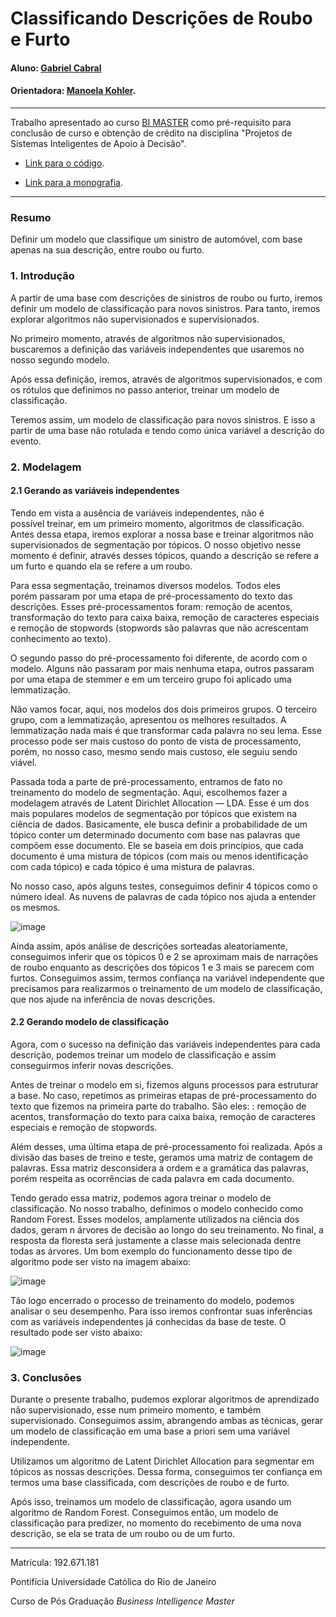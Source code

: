 # Classificando Descrições de Roubo e Furto

#### Aluno: [Gabriel Cabral](https://github.com/cabralrgabriel )
#### Orientadora: [Manoela Kohler](https://github.com/manoelakohler).

---

Trabalho apresentado ao curso [BI MASTER](https://ica.puc-rio.ai/bi-master) como pré-requisito para conclusão de curso e obtenção de crédito na disciplina "Projetos de Sistemas Inteligentes de Apoio à Decisão".

<!-- para os links a seguir, caso os arquivos estejam no mesmo repositório que este README, não há necessidade de incluir o link completo: basta incluir o nome do arquivo, com extensão, que o GitHub completa o link corretamente -->
- [Link para o código](https://github.com/link_do_repositorio). <!-- caso não aplicável, remover esta linha -->

- [Link para a monografia](https://link_da_monografia.com). <!-- caso não aplicável, remover esta linha -->


---

### Resumo

Definir um modelo que classifique um sinistro de automóvel, com base apenas na sua descrição, entre roubo ou furto.

### 1. Introdução

A partir de uma base com descrições de sinistros de roubo ou furto, iremos definir um modelo de classificação para novos sinistros. Para tanto, iremos explorar algoritmos não supervisionados e supervisionados.

No primeiro momento, através de algoritmos não supervisionados, buscaremos a definição das variáveis independentes que usaremos no nosso segundo modelo.

Após essa definição, iremos, através de algoritmos supervisionados, e com os rótulos que definimos no passo anterior, treinar um modelo de classificação.

Teremos assim, um modelo de classificação para novos sinistros. E isso a partir de uma base não rotulada e tendo como única variável a descrição do evento.

### 2. Modelagem

#### 2.1 Gerando as variáveis independentes

Tendo em vista a ausência de variáveis independentes, não é possível treinar, em um primeiro momento, algoritmos de classificação. Antes dessa etapa, iremos explorar a nossa base e treinar algoritmos não supervisionados de segmentação por tópicos. O nosso objetivo nesse momento é definir, através desses tópicos, quando a descrição se refere a um furto e quando ela se refere a um roubo.

Para essa segmentação, treinamos diversos modelos. Todos eles porém passaram por uma etapa de pré-processamento do texto das descrições. Esses pré-processamentos foram: remoção de acentos, transformação do texto para caixa baixa, remoção de caracteres especiais e remoção de stopwords (stopwords são palavras que não acrescentam conhecimento ao texto).

O segundo passo do pré-processamento foi diferente, de acordo com o modelo. Alguns não passaram por mais nenhuma etapa, outros passaram por uma etapa de stemmer e em um terceiro grupo foi aplicado uma lemmatização.

Não vamos focar, aqui, nos modelos dos dois primeiros grupos. O terceiro grupo, com a lemmatização, apresentou os melhores resultados. A lemmatização nada mais é que transformar cada palavra no seu lema. Esse processo pode ser mais custoso do ponto de vista de processamento, porém, no nosso caso, mesmo sendo mais custoso, ele seguiu sendo viável.

Passada toda a parte de pré-processamento, entramos de fato no treinamento do modelo de segmentação. Aqui, escolhemos fazer a modelagem através de Latent Dirichlet Allocation — LDA. Esse é um dos mais populares modelos de segmentação por tópicos que existem na ciência de dados. Basicamente, ele busca definir a probabilidade de um tópico conter um determinado documento com base nas palavras que compõem esse documento. Ele se baseia em dois princípios, que cada documento é uma mistura de tópicos (com mais ou menos identificação com cada tópico) e cada tópico é uma mistura de palavras.

No nosso caso, após alguns testes, conseguimos definir 4 tópicos como o número ideal. As nuvens de palavras de cada tópico nos ajuda a entender os mesmos.

![image](https://user-images.githubusercontent.com/85505337/137609850-1cb39c51-0295-4848-95fc-6658a4313dd4.png)

Ainda assim, após análise de descrições sorteadas aleatoriamente, conseguimos inferir que os tópicos 0 e 2 se aproximam mais de narrações de roubo enquanto as descrições dos tópicos 1 e 3 mais se parecem com furtos. Conseguimos assim, termos confiança na variável independente que precisamos para realizarmos o treinamento de um modelo de classificação, que nos ajude na inferência de novas descrições.

#### 2.2 Gerando modelo de classificação

Agora, com o sucesso na definição das variáveis independentes para cada descrição, podemos treinar um modelo de classificação e assim conseguirmos inferir novas descrições.

Antes de treinar o modelo em si, fizemos alguns processos para estruturar a base. No caso, repetimos as primeiras etapas de pré-processamento do texto que fizemos na primeira parte do trabalho. São eles: : remoção de acentos, transformação do texto para caixa baixa, remoção de caracteres especiais e remoção de stopwords.

Além desses, uma última etapa de pré-processamento foi realizada. Após a divisão das bases de treino e teste, geramos uma matriz de contagem de palavras. Essa matriz desconsidera a ordem e a gramática das palavras, porém respeita as ocorrências de cada palavra em cada documento.

Tendo gerado essa matriz, podemos agora treinar o modelo de classificação. No nosso trabalho, definimos o modelo conhecido como Random Forest. Esses modelos, amplamente utilizados na ciência dos dados, geram n árvores de decisão ao longo do seu treinamento. No final, a resposta da floresta será justamente a classe mais selecionada dentre todas as árvores. Um bom exemplo do funcionamento desse tipo de algoritmo pode ser visto na imagem abaixo:

![image](https://user-images.githubusercontent.com/85505337/137637156-bc8c3166-01c9-41dc-b31f-67a862813e57.png)

Tão logo encerrado o processo de treinamento do modelo, podemos analisar o seu desempenho. Para isso iremos confrontar suas inferências com as variáveis independentes já conhecidas da base de teste. O resultado pode ser visto abaixo:

![image](https://user-images.githubusercontent.com/85505337/137637283-95604b01-fc1e-4438-9ec5-d3cfe3beda4c.png)

### 3. Conclusões

Durante o presente trabalho, pudemos explorar algoritmos de aprendizado não supervisionado, esse num primeiro momento, e também supervisionado. Conseguimos assim, abrangendo ambas as técnicas, gerar um modelo de classificação em uma base a priori sem uma variável independente.

Utilizamos um  algoritmo de Latent Dirichlet Allocation para segmentar em tópicos as nossas descrições. Dessa forma, conseguimos ter confiança em termos uma base classificada, com descrições de roubo e de furto.

Após isso, treinamos um modelo de classificação, agora usando um algoritmo de Random Forest. Conseguimos então, um modelo de classificação para predizer, no momento do recebimento de uma nova descrição, se ela se trata de um roubo ou de um furto.

---

Matrícula: 192.671.181

Pontifícia Universidade Católica do Rio de Janeiro

Curso de Pós Graduação *Business Intelligence Master*
